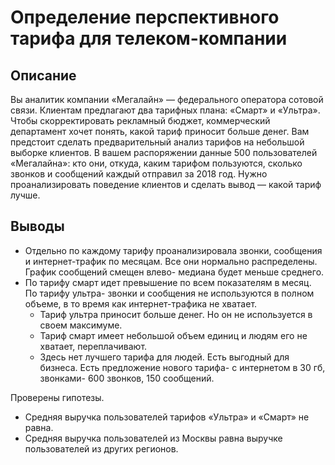 # Определение перспективного тарифа для телеком-компании
## Описание
Вы аналитик компании «Мегалайн» — федерального оператора сотовой связи. Клиентам предлагают два тарифных плана: «Смарт» и «Ультра». Чтобы скорректировать рекламный бюджет, коммерческий департамент хочет понять, какой тариф приносит больше денег.
Вам предстоит сделать предварительный анализ тарифов на небольшой выборке клиентов. В вашем распоряжении данные 500 пользователей «Мегалайна»: кто они, откуда, каким тарифом пользуются, сколько звонков и сообщений каждый отправил за 2018 год. Нужно проанализировать поведение клиентов и сделать вывод — какой тариф лучше.

## Выводы

- Отдельно по каждому тарифу проанализировала звонки, сообщения и интернет-трафик по месяцам. Все они нормально распределены. График сообщений смещен влево- медиана будет меньше среднего. 
- По тарифу смарт идет превышение по всем показателям в месяц. По тарифу ультра- звонки и сообщения не используются в полном объеме, в то время как интернет-трафика не хватает.
  - Тариф ультра приносит больше денег. Но он не используется в своем максимуме. 
  - Тариф смарт имеет небольшой объем единиц и людям его не хватает, переплачивают. 
  - Здесь нет лучшего тарифа для людей. Есть выгодный для бизнеса.
    Есть предложение нового тарифа- с интернетом в 30 гб, звонками- 600 звонков, 150 сообщений.

Проверены гипотезы. 
- Средняя выручка пользователей тарифов «Ультра» и «Смарт» не равна.
- Средняя выручка пользователей из Москвы равна выручке пользователей из других регионов. 
